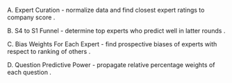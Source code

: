 
A. Expert Curation - normalize data and find closest expert ratings to company score .

B. S4 to S1 Funnel - determine top experts who predict well in latter rounds .

C. Bias Weights For Each Expert - find prospective biases of experts with 
   respect to ranking of others .

D. Question Predictive Power - propagate relative percentage weights of each question .

